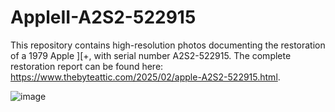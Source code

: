 # AppleII-A2S2-522915
This repository contains high-resolution photos documenting the restoration of a 1979 Apple ][+, with serial number A2S2-522915. The complete restoration report can be found here: https://www.thebyteattic.com/2025/02/apple-A2S2-522915.html.


![image](https://github.com/user-attachments/assets/d0efc61f-f8be-4662-90bb-60298c206e91)
